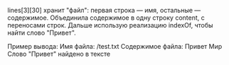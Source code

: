 lines[3][30] хранит "файл": первая строка — имя, остальные — содержимое.
Объединила содержимое в одну строку content, с переносами строк.
Дальше использую реализацию indexOf, чтобы найти слово "Привет".

Пример вывода:
Имя файла: /test.txt
Содержимое файла:
Привет
Мир
Слово "Привет" найдено в тексте
